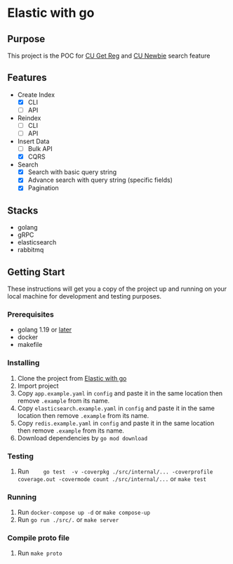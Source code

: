 # Elastic with go

## Purpose
This project is the POC for [CU Get Reg](https://cugetreg.com) and [CU Newbie](https://cunewbie.com) search feature

## Features

- Create Index
  - [x] CLI
  - [ ] API
- Reindex
  - [ ] CLI
  - [ ] API
- Insert Data
  - [ ] Bulk API
  - [x] CQRS
- Search
  - [x] Search with basic query string
  - [x] Advance search with query string (specific fields)
  - [x] Pagination

## Stacks
- golang
- gRPC
- elasticsearch
- rabbitmq

## Getting Start
These instructions will get you a copy of the project up and running on your local machine for development and testing purposes.

### Prerequisites
- golang 1.19 or [later](https://go.dev)
- docker
- makefile

### Installing
1. Clone the project from [Elastic with go](https://github.com/samithiwat/elastic-with-go)
2. Import project
3. Copy `app.example.yaml` in `config` and paste it in the same location then remove `.example` from its name.
3. Copy `elasticsearch.example.yaml` in `config` and paste it in the same location then remove `.example` from its name.
3. Copy `redis.example.yaml` in `config` and paste it in the same location then remove `.example` from its name.
4. Download dependencies by `go mod download`

### Testing
1. Run `	go test  -v -coverpkg ./src/internal/... -coverprofile coverage.out -covermode count ./src/internal/...` or `make test`

### Running
1. Run `docker-compose up -d` or `make compose-up`
2. Run `go run ./src/.` or `make server`

### Compile proto file
1. Run `make proto`
